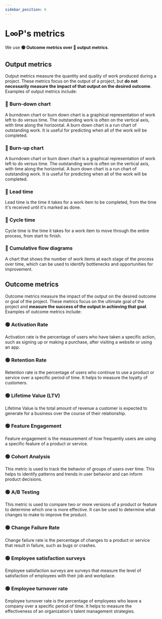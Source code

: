 ```yaml
---
sidebar_position: 6
---
```


# L∞P's metrics

We use **🟢 Outcome metrics over 🔴 output metrics**.

## Output metrics
Output metrics measure the quantity and quality of work produced during a project. These metrics focus on the output of a project, but **do not necessarily measure the impact of that output on the desired outcome**. Examples of output metrics include:

### 🔴 Burn-down chart
A burndown chart or burn down chart is a graphical representation of work left to do versus time. The outstanding work is often on the vertical axis, with time along the horizontal. A burn down chart is a run chart of outstanding work. It is useful for predicting when all of the work will be completed.

### 🔴 Burn-up chart
A burndown chart or burn down chart is a graphical representation of work left to do versus time. The outstanding work is often on the vertical axis, with time along the horizontal. A burn down chart is a run chart of outstanding work. It is useful for predicting when all of the work will be completed. 

### 🔴 Lead time
Lead time is the time it takes for a work item to be completed, from the time it's received until it's marked as done.

### 🔴 Cycle time
Cycle time is the time it takes for a work item to move through the entire process, from start to finish.

### 🔴 Cumulative flow diagrams
A chart that shows the number of work items at each stage of the process over time, which can be used to identify bottlenecks and opportunities for improvement.

## Outcome metrics
Outcome metrics measure the impact of the output on the desired outcome or goal of the project. These metrics focus on the ultimate goal of the project and **measure the success of the output in achieving that goal**. Examples of outcome metrics include: 

### 🟢 Activation Rate
Activation rate is the percentage of users who have taken a specific action, such as signing up or making a purchase, after visiting a website or using an app.

### 🟢 Retention Rate
Retention rate is the percentage of users who continue to use a product or service over a specific period of time. It helps to measure the loyalty of customers.

### 🟢 Lifetime Value (LTV)
Lifetime Value is the total amount of revenue a customer is expected to generate for a business over the course of their relationship.

### 🟢 Feature Engagement
Feature engagement is the measurement of how frequently users are using a specific feature of a product or service.

### 🟢 Cohort Analysis
This metric is used to track the behavior of groups of users over time. This helps to identify patterns and trends in user behavior and can inform product decisions.

### 🟢 A/B Testing
This metric is used to compare two or more versions of a product or feature to determine which one is more effective. It can be used to determine what changes to make to improve the product.

### 🟢 Change Failure Rate
Change failure rate is the percentage of changes to a product or service that result in failure, such as bugs or crashes.

### 🟢 Employee satisfaction surveys
Employee satisfaction surveys are surveys that measure the level of satisfaction of employees with their job and workplace.

### 🟢 Employee turnover rate
Employee turnover rate is the percentage of employees who leave a company over a specific period of time. It helps to measure the effectiveness of an organization's talent management strategies.
